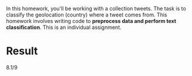 In this homework, you'll be working with a collection tweets. The task is to classify the geolocation (country) where a tweet comes from. This homework involves writing code to <strong>preprocess data and perform text classification</strong>. This is an individual assignment.
# Result
8.1/9
